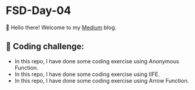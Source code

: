 # FSD-Day-04

👋 Hello there! Welcome to my [Medium](https://medium.com/@rithickshival16) blog.

## 📝 Coding challenge:
- In this repo, I have done some coding exercise using Anonymous Function.
- In this repo, I have done some coding exercise using IIFE.
- In this repo, I have done some coding exercise using Arrow Function.
